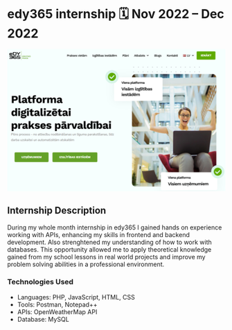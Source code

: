 # edy365 internship 🗓️ Nov 2022 – Dec 2022

![edy356](edy365_homepage/edy365_homepage.png)

## Internship Description
During my whole month internship in edy365 I gained hands on experience working with APIs, enhancing my skills in frontend and backend development. Also strenghtened my understanding of how to work with databases. This opportunity allowed me to apply theoretical knowledge gained from my school lessons in real world projects and improve my problem solving abilities in a professional environment.

### Technologies Used  
- Languages: PHP, JavaScript, HTML, CSS
- Tools: Postman, Notepad++
- APIs: OpenWeatherMap API
- Database: MySQL
